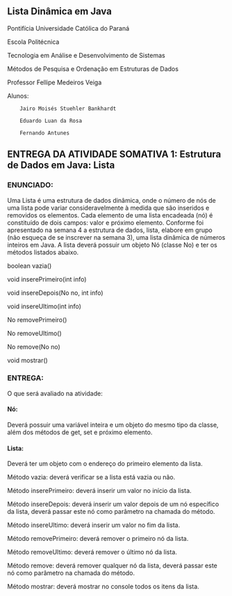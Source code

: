 ## Lista Dinâmica em Java

Pontifícia Universidade Católica do Paraná

Escola Politécnica

Tecnologia em Análise e Desenvolvimento de Sistemas

Métodos de Pesquisa e Ordenação em Estruturas de Dados

Professor Fellipe Medeiros Veiga

Alunos: 

        Jairo Moisés Stuehler Bankhardt

        Eduardo Luan da Rosa
        
        Fernando Antunes


## ENTREGA DA ATIVIDADE SOMATIVA 1: Estrutura de Dados em Java: Lista

### ENUNCIADO:

Uma Lista é uma estrutura de dados dinâmica, onde o número de nós de uma lista pode variar consideravelmente à medida que são inseridos e removidos os elementos. Cada elemento de uma lista encadeada (nó) é constituído de dois campos: valor e próximo elemento. Conforme foi apresentado na semana 4 a estrutura de dados, lista, elabore em grupo (não esqueça de se inscrever na semana 3), uma lista dinâmica de números inteiros em Java. A lista deverá possuir um objeto Nó (classe No) e ter os métodos listados abaixo.

boolean vazia()

void inserePrimeiro(int info)

void insereDepois(No no, int info)

void insereUltimo(int info)

No removePrimeiro()

No removeUltimo()

No remove(No no)

void mostrar()


### ENTREGA:

O que será avaliado na atividade:

#### Nó:  

Deverá possuir uma variável inteira e um objeto do mesmo tipo da classe, além dos métodos de get, set e próximo elemento.

#### Lista:

Deverá ter um objeto com o endereço do primeiro elemento da lista.

Método vazia: deverá verificar se a lista está vazia ou não.

Método inserePrimeiro: deverá inserir um valor no início da lista.

Método insereDepois: deverá inserir um valor depois de um nó específico da 
lista, deverá passar este nó como parâmetro na chamada do método.

Método insereUltimo: deverá inserir um valor no fim da lista.

Método removePrimeiro: deverá remover o primeiro nó da lista.

Método removeUltimo: deverá remover o último nó da lista.

Método remove: deverá remover qualquer nó da lista, deverá passar este nó 
como parâmetro na chamada do método.

Método mostrar: deverá mostrar no console todos os itens da lista.